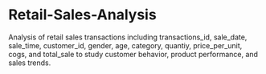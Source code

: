 # Retail-Sales-Analysis
Analysis of retail sales transactions including transactions_id, sale_date, sale_time, customer_id, gender, age, category, quantiy, price_per_unit, cogs, and total_sale to study customer behavior, product performance, and sales trends.

